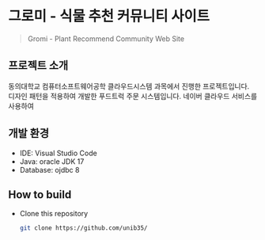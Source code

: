 # 그로미 - 식물 추천 커뮤니티 사이트
> Gromi - Plant Recommend Community Web Site


## 프로젝트 소개

동의대학교 컴퓨터소프트웨어공학 클라우드시스템 과목에서 진행한 프로젝트입니다.
디자인 패턴을 적용하여 개발한 푸드트럭 주문 시스템입니다.
네이버 클라우드 서비스를 사용하여 

## 개발 환경

- IDE: Visual Studio Code
- Java: oracle JDK 17
- Database: ojdbc 8

## How to build

- Clone this repository
  ``` bash
  git clone https://github.com/unib35/


#
